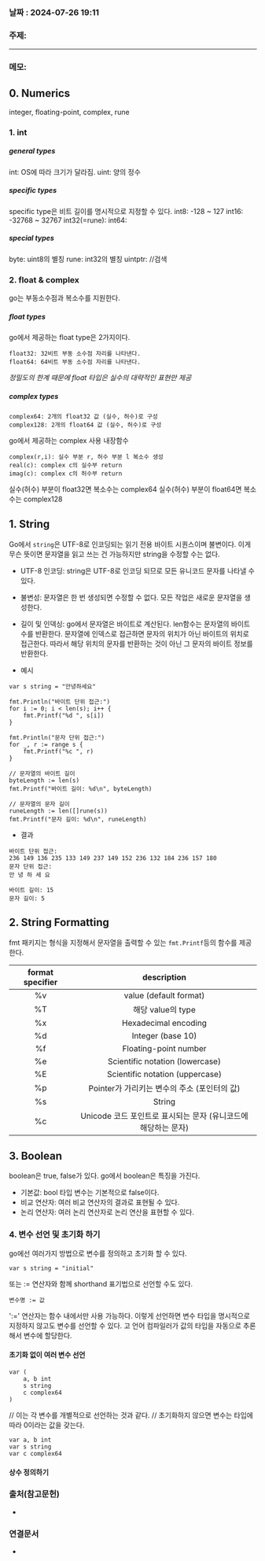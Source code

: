 
### 날짜 : 2024-07-26 19:11

### 주제: 

---
### 메모: 

## 0. Numerics
integer, floating-point, complex, rune

### 1. int
##### general types
int: OS에 따라 크기가 달라짐. 
uint: 양의 정수

##### specific types
specific type은 비트 길이를 명시적으로 지정할 수 있다.
int8: -128 ~ 127
int16: -32768 ~ 32767
int32(=rune): 
int64: 

##### special types
byte: uint8의 별칭
rune: int32의 별칭
uintptr: //검색

### 2. float & complex
go는 부동소수점과 복소수를 지원한다. 

##### float types
go에서 제공하는 float type은 2가지이다.
```
float32: 32비트 부동 소수점 자리를 나타낸다.
float64: 64비트 부동 소수점 자리를 나타낸다.
```

*정밀도의 한계 때문에 float 타입은 실수의 대략적인 표현만 제공*

##### complex types
```
complex64: 2개의 float32 값 (실수, 허수)로 구성
complex128: 2개의 float64 값 (실수, 허수)로 구성
```
go에서 제공하는 complex 사용 내장함수
```
complex(r,i): 실수 부분 r, 허수 부분 l 복소수 생성
real(c): complex c의 실수부 return
imag(c): complex c의 허수부 return
```

실수(허수) 부분이 float32면 복소수는 complex64
실수(허수) 부분이 float64면 복소수는 complex128

## 1. String
Go에서 ```string```은 UTF-8로 인코딩되는 읽기 전용 바이트 시퀀스이며 불변이다.
이게 무슨 뜻이면 문자열을 읽고 쓰는 건 가능하지만 string을 수정할 수는 없다.

- UTF-8 인코딩: string은 UTF-8로 인코딩 되므로 모든 유니코드 문자를 나타낼 수 있다.
- 불변성: 문자열은 한 번 생성되면 수정할 수 없다. 모든 작업은 새로운 문자열을 생성한다.
- 길이 및 인덱싱: go에서 문자열은 바이트로 계산된다. len함수는 문자열의 바이트 수를 반환한다. 
  문자열에 인덱스로 접근하면 문자의 위치가 아닌 바이트의 위치로 접근한다. 따라서 해당 위치의 문자를 반환하는 것이 아닌 그 문자의 바이트 정보를 반환한다. 
  
- 예시
```
var s string = "안녕하세요"

fmt.Println("바이트 단위 접근:")
for i := 0; i < len(s); i++ { 
	fmt.Printf("%d ", s[i]) 
} 

fmt.Println("문자 단위 접근:") 
for _, r := range s { 
	fmt.Printf("%c ", r) 
} 

// 문자열의 바이트 길이 
byteLength := len(s) 
fmt.Printf("바이트 길이: %d\n", byteLength) 

// 문자열의 문자 길이 
runeLength := len([]rune(s)) 
fmt.Printf("문자 길이: %d\n", runeLength)
```
- 결과
```
바이트 단위 접근:
236 149 136 235 133 149 237 149 152 236 132 184 236 157 180 
문자 단위 접근:
안 녕 하 세 요 

바이트 길이: 15
문자 길이: 5
```

## 2. String Formatting
fmt 패키지는 형식을 지정해서 문자열을 출력할 수 있는 ```fmt.Printf```등의 함수를 제공한다. 

| format specifier |               description               |
| :--------------: | :-------------------------------------: |
|        %v        |         value (default format)          |
|        %T        |             해당 value의 type              |
|        %x        |          Hexadecimal encoding           |
|        %d        |            Integer (base 10)            |
|        %f        |          Floating-point number          |
|        %e        |     Scientific notation (lowercase)     |
|        %E        |     Scientific notation (uppercase)     |
|        %p        |      Pointer가 가리키는 변수의 주소 (포인터의 값)      |
|        %s        |                 String                  |
|        %c        | Unicode 코드 포인트로 표시되는 문자 (유니코드에 해당하는 문자) |

## 3. Boolean
boolean은 true, false가 있다. go에서 boolean은 특징을 가진다.
- 기본값: bool 타입 변수는 기본적으로 false이다.
- 비교 연산자: 여러 비교 연산자의 결과로 표현될 수 있다.
- 논리 연산자: 여러 논리 연산자로 논리 연산을 표현할 수 있다.

### 4. 변수 선언 및 초기화 하기
go에선 여러가지 방법으로 변수를 정의하고 초기화 할 수 있다.
```
var s string = "initial"
```
또는 := 연산자와 함께 shorthand 표기법으로 선언할 수도 있다.
```
변수명 := 값
```
':=' 연산자는 함수 내에서만 사용 가능하다.
이렇게 선언하면 변수 타입을 명시적으로 지정하지 않고도 변수를 선언할 수 있다.
고 언어 컴파일러가 값의 타입을 자동으로 추론해서 변수에 할당한다.
#### 초기화 없이 여러 변수 선언
```
var (
    a, b int
    s string
    c complex64
)
```
// 이는 각 변수를 개별적으로 선언하는 것과 같다. 
// 초기화하지 않으면 변수는 타입에 따라 0이라는 값을 갖는다.
```
var a, b int
var s string
var c complex64
```

#### 상수 정의하기
### 출처(참고문헌)
-

### 연결문서
-